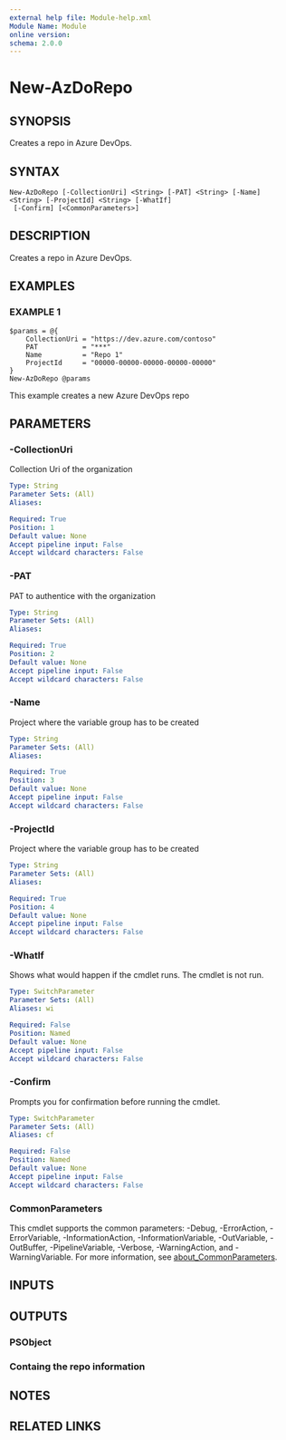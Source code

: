```yaml
---
external help file: Module-help.xml
Module Name: Module
online version:
schema: 2.0.0
---
```


# New-AzDoRepo

## SYNOPSIS
Creates a repo in Azure DevOps.

## SYNTAX

```
New-AzDoRepo [-CollectionUri] <String> [-PAT] <String> [-Name] <String> [-ProjectId] <String> [-WhatIf]
 [-Confirm] [<CommonParameters>]
```

## DESCRIPTION
Creates a repo in Azure DevOps.

## EXAMPLES

### EXAMPLE 1
```
$params = @{
    CollectionUri = "https://dev.azure.com/contoso"
    PAT           = "***"
    Name          = "Repo 1"
    ProjectId     = "00000-00000-00000-00000-00000"
}
New-AzDoRepo @params
```

This example creates a new Azure DevOps repo

## PARAMETERS

### -CollectionUri
Collection Uri of the organization

```yaml
Type: String
Parameter Sets: (All)
Aliases:

Required: True
Position: 1
Default value: None
Accept pipeline input: False
Accept wildcard characters: False
```

### -PAT
PAT to authentice with the organization

```yaml
Type: String
Parameter Sets: (All)
Aliases:

Required: True
Position: 2
Default value: None
Accept pipeline input: False
Accept wildcard characters: False
```

### -Name
Project where the variable group has to be created

```yaml
Type: String
Parameter Sets: (All)
Aliases:

Required: True
Position: 3
Default value: None
Accept pipeline input: False
Accept wildcard characters: False
```

### -ProjectId
Project where the variable group has to be created

```yaml
Type: String
Parameter Sets: (All)
Aliases:

Required: True
Position: 4
Default value: None
Accept pipeline input: False
Accept wildcard characters: False
```

### -WhatIf
Shows what would happen if the cmdlet runs.
The cmdlet is not run.

```yaml
Type: SwitchParameter
Parameter Sets: (All)
Aliases: wi

Required: False
Position: Named
Default value: None
Accept pipeline input: False
Accept wildcard characters: False
```

### -Confirm
Prompts you for confirmation before running the cmdlet.

```yaml
Type: SwitchParameter
Parameter Sets: (All)
Aliases: cf

Required: False
Position: Named
Default value: None
Accept pipeline input: False
Accept wildcard characters: False
```

### CommonParameters
This cmdlet supports the common parameters: -Debug, -ErrorAction, -ErrorVariable, -InformationAction, -InformationVariable, -OutVariable, -OutBuffer, -PipelineVariable, -Verbose, -WarningAction, and -WarningVariable. For more information, see [about_CommonParameters](http://go.microsoft.com/fwlink/?LinkID=113216).

## INPUTS

## OUTPUTS

### PSObject
### Containg the repo information
## NOTES

## RELATED LINKS
